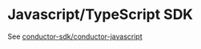 # Javascript/TypeScript SDK

See [conductor-sdk/conductor-javascript](https://github.com/conductor-sdk/conductor-javascript/blob/main/README.md)